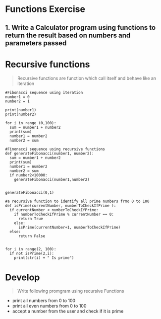 # Functions Exercise 

## 1. Write a Calculator program using functions to return the result based on numbers and parameters passed

# Recursive functions 

> Recursive functions are function which call itself and behave like an iteration 

```
#Fibonacci sequence using iteration
number1 = 0
number2 = 1

print(number1)
print(number2)

for i in range (0,100):
  sum = number1 + number2 
  print(sum)
  number1 = number2 
  number2 = sum
```
```
#Finonacci sequence using recursive functions 
def generateFibonacci(number1, number2):
  sum = number1 + number2
  print(sum)
  number1 = number2 
  number2 = sum 
  if number2<10000:
    generateFibonacci(number1,number2)


generateFibonacci(0,1)
```
```
#a recursive function to identify all prime numbers frmo 0 to 100
def isPrime(currentNumber, numberToCheckIfPrime ):
  if currentNumber < numberToCheckIfPrime:
    if numberToCheckIfPrime % currentNumber == 0:
      return True
    else:
      isPrime(currentNumber+1, numberToCheckIfPrime)
  else:
      return False
      
  
for i in range(2, 100):
  if not isPrime(2,i):
    print(str(i) + " Is prime")
```


# Develop

> Write following promgram using recursive Functions
- print all numbers from 0 to 100 
- print all even numbers from 0 to 100 
- accept a number from the user and check if it is prime
